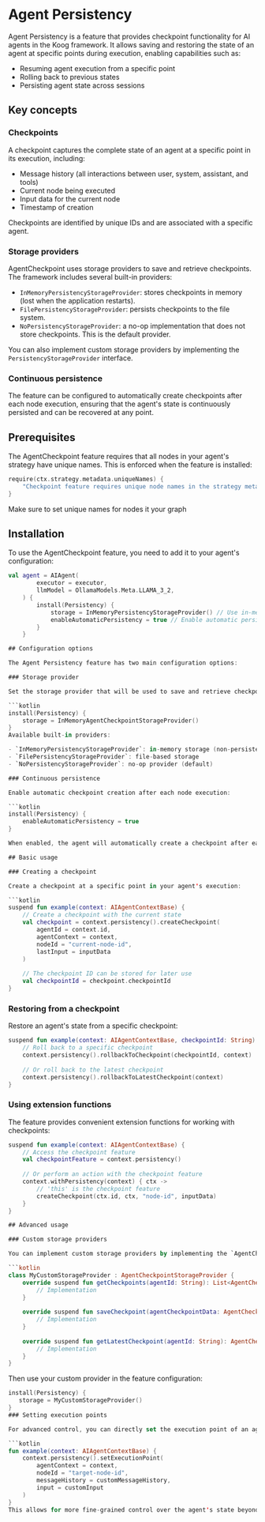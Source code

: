 # Agent Persistency

Agent Persistency is a feature that provides checkpoint functionality for AI agents in the Koog framework. It allows 
saving and restoring the state of an agent at specific points during execution, enabling capabilities such as:

- Resuming agent execution from a specific point
- Rolling back to previous states
- Persisting agent state across sessions

## Key concepts

### Checkpoints

A checkpoint captures the complete state of an agent at a specific point in its execution, including:

- Message history (all interactions between user, system, assistant, and tools)
- Current node being executed
- Input data for the current node
- Timestamp of creation

Checkpoints are identified by unique IDs and are associated with a specific agent.

### Storage providers

AgentCheckpoint uses storage providers to save and retrieve checkpoints. The framework includes several built-in providers:

- `InMemoryPersistencyStorageProvider`: stores checkpoints in memory (lost when the application restarts).
- `FilePersistencyStorageProvider`: persists checkpoints to the file system.
- `NoPersistencyStorageProvider`: a no-op implementation that does not store checkpoints. This is the default provider.

You can also implement custom storage providers by implementing the `PersistencyStorageProvider` interface.

### Continuous persistence

The feature can be configured to automatically create checkpoints after each node execution, ensuring that the agent's state is continuously persisted and can be recovered at any point.

## Prerequisites

The AgentCheckpoint feature requires that all nodes in your agent's strategy have unique names. This is enforced when the feature is installed:

```kotlin
require(ctx.strategy.metadata.uniqueNames) { 
    "Checkpoint feature requires unique node names in the strategy metadata" 
}
```

Make sure to set unique names for nodes it your graph

## Installation

To use the AgentCheckpoint feature, you need to add it to your agent's configuration:

```kotlin
val agent = AIAgent(
        executor = executor,
        llmModel = OllamaModels.Meta.LLAMA_3_2,
    ) {
        install(Persistency) {
            storage = InMemoryPersistencyStorageProvider() // Use in-memory storage for snapshots
            enableAutomaticPersistency = true // Enable automatic persistency
        }
    }

## Configuration options

The Agent Persistency feature has two main configuration options:

### Storage provider

Set the storage provider that will be used to save and retrieve checkpoints:

```kotlin
install(Persistency) {
    storage = InMemoryAgentCheckpointStorageProvider()
}
Available built-in providers:

- `InMemoryPersistencyStorageProvider`: in-memory storage (non-persistent)
- `FilePersistencyStorageProvider`: file-based storage
- `NoPersistencyStorageProvider`: no-op provider (default)

### Continuous persistence

Enable automatic checkpoint creation after each node execution:

```kotlin
install(Persistency) {
    enableAutomaticPersistency = true
}

When enabled, the agent will automatically create a checkpoint after each node is executed, allowing for fine-grained recovery.

## Basic usage

### Creating a checkpoint

Create a checkpoint at a specific point in your agent's execution:

```kotlin
suspend fun example(context: AIAgentContextBase) {
    // Create a checkpoint with the current state
    val checkpoint = context.persistency().createCheckpoint(
        agentId = context.id,
        agentContext = context,
        nodeId = "current-node-id",
        lastInput = inputData
    )
    
    // The checkpoint ID can be stored for later use
    val checkpointId = checkpoint.checkpointId
}
```

### Restoring from a checkpoint

Restore an agent's state from a specific checkpoint:

```kotlin
suspend fun example(context: AIAgentContextBase, checkpointId: String) {
    // Roll back to a specific checkpoint
    context.persistency().rollbackToCheckpoint(checkpointId, context)
    
    // Or roll back to the latest checkpoint
    context.persistency().rollbackToLatestCheckpoint(context)
}
```

### Using extension functions

The feature provides convenient extension functions for working with checkpoints:

```kotlin
suspend fun example(context: AIAgentContextBase) {
    // Access the checkpoint feature
    val checkpointFeature = context.persistency()
    
    // Or perform an action with the checkpoint feature
    context.withPersistency(context) { ctx ->
        // 'this' is the checkpoint feature
        createCheckpoint(ctx.id, ctx, "node-id", inputData)
    }
}

## Advanced usage

### Custom storage providers

You can implement custom storage providers by implementing the `AgentCheckpointStorageProvider` interface:

```kotlin
class MyCustomStorageProvider : AgentCheckpointStorageProvider {
    override suspend fun getCheckpoints(agentId: String): List<AgentCheckpointData> {
        // Implementation
    }
    
    override suspend fun saveCheckpoint(agentCheckpointData: AgentCheckpointData) {
        // Implementation
    }
    
    override suspend fun getLatestCheckpoint(agentId: String): AgentCheckpointData? {
        // Implementation
    }
}
```

Then use your custom provider in the feature configuration:

```kotlin
install(Persistency) {
   storage = MyCustomStorageProvider()
}
### Setting execution points

For advanced control, you can directly set the execution point of an agent:

```kotlin
fun example(context: AIAgentContextBase) {
    context.persistency().setExecutionPoint(
        agentContext = context,
        nodeId = "target-node-id",
        messageHistory = customMessageHistory,
        input = customInput
    )
}
This allows for more fine-grained control over the agent's state beyond just restoring from checkpoints.
